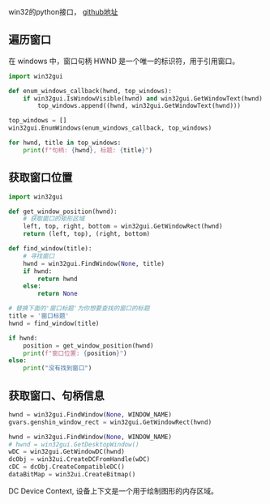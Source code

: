 

win32的python接口， [github地址](https://github.com/mhammond/pywin32)



## 遍历窗口

在 windows 中，窗口句柄 HWND 是一个唯一的标识符，用于引用窗口。


```python
import win32gui

def enum_windows_callback(hwnd, top_windows):
    if win32gui.IsWindowVisible(hwnd) and win32gui.GetWindowText(hwnd) != "":
        top_windows.append((hwnd, win32gui.GetWindowText(hwnd)))

top_windows = []
win32gui.EnumWindows(enum_windows_callback, top_windows)

for hwnd, title in top_windows:
    print(f"句柄: {hwnd}, 标题: {title}")
```


## 获取窗口位置


```python
import win32gui

def get_window_position(hwnd):
    # 获取窗口的矩形区域
    left, top, right, bottom = win32gui.GetWindowRect(hwnd)
    return (left, top), (right, bottom)

def find_window(title):
    # 寻找窗口
    hwnd = win32gui.FindWindow(None, title)
    if hwnd:
        return hwnd
    else:
        return None

# 替换下面的'窗口标题'为你想要查找的窗口的标题
title = '窗口标题'
hwnd = find_window(title)

if hwnd:
    position = get_window_position(hwnd)
    print(f"窗口位置: {position}")
else:
    print("没有找到窗口")
```


## 获取窗口、句柄信息

```python
hwnd = win32gui.FindWindow(None, WINDOW_NAME)
gvars.genshin_window_rect = win32gui.GetWindowRect(hwnd)

hwnd = win32gui.FindWindow(None, WINDOW_NAME)
# hwnd = win32gui.GetDesktopWindow()
wDC = win32gui.GetWindowDC(hwnd)
dcObj = win32ui.CreateDCFromHandle(wDC)
cDC = dcObj.CreateCompatibleDC()
dataBitMap = win32ui.CreateBitmap()
```

DC Device Context, 设备上下文是一个用于绘制图形的内存区域。